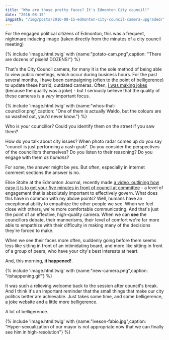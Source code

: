 ```yaml
---
title: "Who are those pretty faces? It's Edmonton City council!"
date: "2016-08-15"
imgpath: "/img/posts/2016-08-15-edmonton-city-council-camera-upgraded/"
---
```


For the engaged political citizens of Edmonton, this was a frequent, nightmare inducing image (taken directly from the 
minutes of a city council meeting)

{% include 'image.html.twig' with {name:"potato-cam.png",caption: "There are dozens of pixels! DOZENS!"} %}

That's the City Council camera, for many it is the sole method of being able to view public meetings, which occur during
business hours. For the past several months, I have been campaigning (often to the point of belligerence) to update these
horrid, outdated cameras. Often, [I was making jokes](https://yegvotes.info/potato) (because the quality was a joke) - but I seriously believe that
the quality of these cameras is a *very* important focus.

{% include 'image.html.twig' with {name:"whos-that-councillor.png",caption: "One of them is actually Waldo, but the colours are so washed out, you'd never know."} %}

Who is your councillor? Could you identify them on the street if you saw them?

How do you talk about city issues? When photo radar comes up do you say "council is just performing a cash grab". Do you
consider the perspectives of the councillors themselves? Do you listen to their reasoning? Do you engage with them *as humans*?

For some, the answer might be yes. But often, especially in internet comment sections the answer is no.

Elise Stolte at the Edmonton Journal, recently made [a video, outlining how easy it is to get your five minutes in front of council at committee](http://edmontonjournal.com/news/local-news/don-iveson-hopes-shuffling-the-deck-at-city-hall-will-pay-off-big) - 
a level of engagement that is absolutely important to effectively govern. What does this have in common with my above points?
Well, humans have an exceptional ability to empathize the other people we see. When we feel close with others, we're more
comfortable communicating. And that's just the point of an effective, high-quality camera. When we can **see** the councillors
debate, their mannerisms, their level of comfort we're far more able to empathize with their difficulty in making many of the
decisions they're forced to make.

When we see their faces more often, suddenly going before them seems less like sitting in front of an intimidating board,
and more like sitting in front of a group of peers, who have your city's best interests at heart.

And, this morning, **it happened!**.

{% include 'image.html.twig' with {name:"new-camera.png",caption: "itshappening.gif"} %}

It was such a relieving welcome back to the session after council's break. And I think it's an important reminder that
the small things that make our city politics better are achievable. Just takes some time, and some belligerence, a joke website
and a little more belligerence.

A lot of belligerence.

{% include 'image.html.twig' with {name:"iveson-fabio.jpg",caption: "Hyper-sexualization of our mayor is not appropriate now that we can finally see him in high-resolution"} %}
